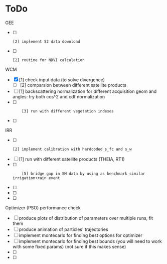 # ToDo

GEE
- [ ]     [2] implement S2 data download
- [ ]     [2] routine for NDVI calculation

WCM
- [x] [1] check input data (to solve divergence)
    - [ ] [2] comparsion between different satellite products
- [ ] [1] backscattering normalization for different acquisition geom and angles: try both cos^2 and cdf normalization 
- [ ]         [3] run with different vegetation indexes
- [ ] 

IRR
- [ ]     [2] implement calibration with hardcoded s_fc and s_w
- [ ] [1] run with different satellite products (THEIA, RT1)
- [ ]         [5] bridge gap in SM data by using as benchmark similar irrigation+rain event
- [ ] 
- [ ] 
- [ ] 

Optimizer (PSO) performance check
- [ ] produce plots of distribution of parameters over multiple runs, fit them
- [ ] produce animation of particles' trajectories
- [ ] implement montecarlo for finding best options for optimizer
- [ ] implement montecarlo for finding best bounds (you will need to work with some fixed params) (not sure if this makes sense)
- [ ] 
- [ ] 